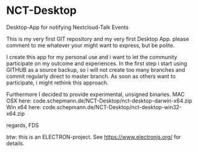 # NCT-Desktop
Desktop-App for notifying Nextcloud-Talk Events

This is my very first GIT repository and my very first Desktop App.
please comment to me whatever your might want to express, but be polite.

I create this app for my personal use and i want to let the community 
participate on my outcome and experiences. In the first step i start
using GITHUB as a source backup, so i will not create too many branches
and commit regularly direct to master branch. As soon as others want to
participate, i might rethink this approach.

Furthermore I decided to provide experimental, unsigned binaries. 
MAC OSX here: code.schepmann.de/NCT-Desktop/nct-desktop-darwin-x64.zip
Win x64 here: code.schepmann.de/NCT-Desktop/nct-desktop-win32-x64.zip

regards, FDS

btw: this is an ELECTRON-project. See https://www.electronjs.org/ for details.
